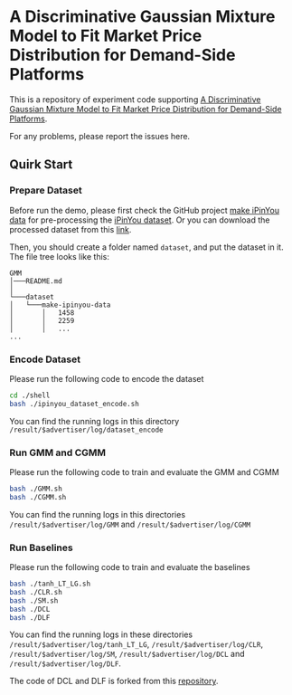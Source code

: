 # A Discriminative Gaussian Mixture Model to Fit Market Price Distribution for Demand-Side Platforms
This is a repository of experiment code supporting [A Discriminative Gaussian Mixture Model to Fit Market Price Distribution for Demand-Side Platforms]().

For any problems, please report the issues here.

## Quirk Start

### Prepare Dataset
Before run the demo, please first check the GitHub project [make iPinYou data](https://github.com/wnzhang/make-ipinyou-data) for pre-processing the [iPinYou dataset](http://data.computational-advertising.org).
Or you can download the processed dataset from this [link]().

Then, you should create a folder named `dataset`, and put the dataset in it.
The file tree looks like this:
```
GMM
│───README.md
│
└───dataset
│   └───make-ipinyou-data
│       │   1458
│       │   2259
│       │   ...
...
```

### Encode Dataset
Please run the following code to encode the dataset
```bash
cd ./shell
bash ./ipinyou_dataset_encode.sh
```
You can find the running logs in this directory `/result/$advertiser/log/dataset_encode`

### Run GMM and CGMM
Please run the following code to train and evaluate the GMM and CGMM
```bash
bash ./GMM.sh
bash ./CGMM.sh
```
You can find the running logs in this directories `/result/$advertiser/log/GMM` and `/result/$advertiser/log/CGMM`


### Run Baselines
Please run the following code to train and evaluate the baselines
```bash
bash ./tanh_LT_LG.sh
bash ./CLR.sh
bash ./SM.sh
bash ./DCL
bash ./DLF
```
You can find the running logs in these directories `/result/$advertiser/log/tanh_LT_LG`, `/result/$advertiser/log/CLR`,
`/result/$advertiser/log/SM`, `/result/$advertiser/log/DCL` and `/result/$advertiser/log/DLF`.


The code of DCL and DLF is forked from this [repository](https://github.com/rk2900/DLF).







